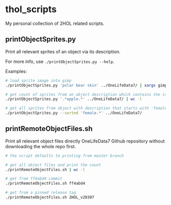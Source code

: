 # thol_scripts

My personal collection of 2HOL related scripts.

## printObjectSprites.py

Print all relevant sprites of an object via its description.

For more info, use `./printObjectSprites.py --help`.

Examples:
```sh
# load sprite image into gimp
./printObjectSprites.py 'polar bear skin' ../OneLifeData7/ | xargs gimp

# get count of sprites from an object description which contains the string 'apple'
./printObjectSprites.py '.*apple.*' ../OneLifeData7/ | wc -l

# get all sprites from object with description that starts with 'female' (eve)
./printObjectSprites.py --sorted 'female.*' ../OneLifeData7/
```

## printRemoteObjectFiles.sh

Print all relevant object files directly OneLifeData7 Github repository without
downloading the whole repo first.

```sh
# the script defaults to printing from master branch

# get all object files and print the count
./printRemoteObjectFiles.sh | wc -l

# get from ff4abd4 commit
./printRemoteObjectFiles.sh ff4abd4

# get from a pinned release tag
./printRemoteObjectFiles.sh 2HOL_v20307
```
